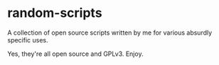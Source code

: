 # random-scripts
A collection of open source scripts written by me for various absurdly specific uses.

Yes, they're all open source and GPLv3. Enjoy.
